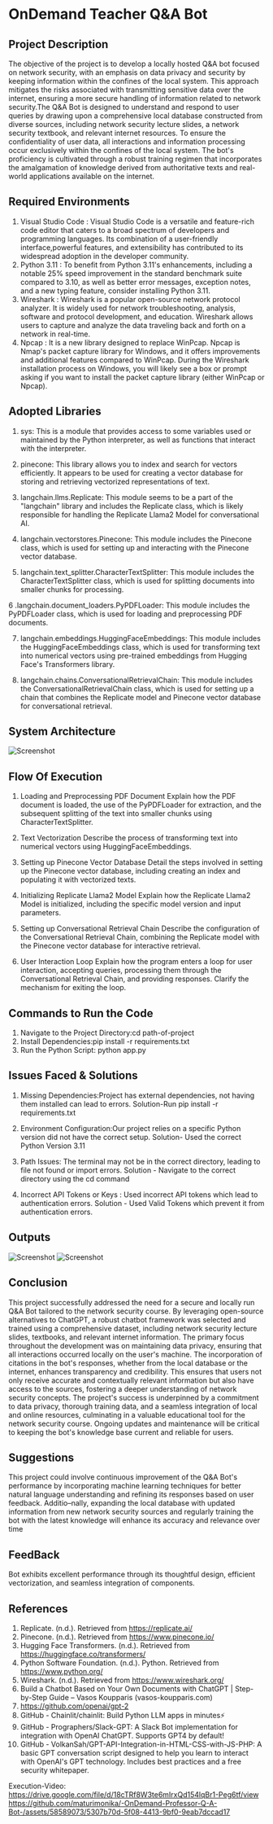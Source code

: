 
# OnDemand Teacher Q&A Bot
## Project Description
The objective of the project is to develop a locally hosted Q&A bot focused on network security, with an emphasis on data privacy and security by keeping information within the confines of the local system. This approach mitigates the risks associated with transmitting sensitive data over the internet, ensuring a more secure handling of information related to network security.The Q&A Bot is designed to understand and respond to user queries by drawing upon a comprehensive local database constructed from diverse sources, including network security lecture slides, a network security textbook, and relevant internet resources. To ensure the confidentiality of user data, all interactions and information processing occur exclusively within the confines of the local system. The bot's proficiency is cultivated through a robust training regimen that incorporates the amalgamation of knowledge derived from authoritative texts and real-world applications available on the internet.



## Required Environments
1. Visual Studio Code : Visual Studio Code is a versatile and feature-rich code editor that caters to a broad spectrum of developers and programming languages. Its combination of a user-friendly interface,powerful features, and extensibility has contributed to its widespread adoption in the developer community.
2. Python 3.11 : To benefit from Python 3.11's enhancements, including a notable 25% speed improvement in the standard benchmark suite compared to 3.10, as well as better error messages, exception notes, and a new typing feature, consider installing Python 3.11.
3. Wireshark : Wireshark is a popular open-source network protocol analyzer. It is widely used for network troubleshooting, analysis, software and protocol development, and education. Wireshark allows users to capture and analyze the data traveling back and forth on a network in real-time.
4. Npcap : It is a new library designed to replace WinPcap. Npcap is Nmap's packet capture library for Windows, and it offers improvements and additional features compared to WinPcap.
During the Wireshark installation process on Windows, you will likely see a box or prompt asking if you want to install the packet capture library (either WinPcap or Npcap).


## Adopted Libraries
1. sys: This is a module that provides access to some variables used or maintained by the Python interpreter, as well as functions that interact with the interpreter.

2. pinecone: This library allows you to index and search for vectors efficiently. It appears to be used for creating a vector database for storing and retrieving vectorized representations of text.

3. langchain.llms.Replicate: This module seems to be a part of the "langchain" library and includes the Replicate class, which is likely responsible for handling the Replicate Llama2 Model for conversational AI.

4. langchain.vectorstores.Pinecone: This module includes the Pinecone class, which is used for setting up and interacting with the Pinecone vector database.

5. langchain.text_splitter.CharacterTextSplitter: This module includes the CharacterTextSplitter class, which is used for splitting documents into smaller chunks for processing.

6 .langchain.document_loaders.PyPDFLoader: This module includes the PyPDFLoader class, which is used for loading and preprocessing PDF documents.

7. langchain.embeddings.HuggingFaceEmbeddings: This module includes the HuggingFaceEmbeddings class, which is used for transforming text into numerical vectors using pre-trained embeddings from Hugging Face's Transformers library.

8. langchain.chains.ConversationalRetrievalChain: This module includes the ConversationalRetrievalChain class, which is used for setting up a chain that combines the Replicate model and Pinecone vector database for conversational retrieval.

## System Architecture
![Screenshot](systemarchitecture.jpeg)

## Flow Of Execution
1. Loading and Preprocessing PDF Document
Explain how the PDF document is loaded, the use of the PyPDFLoader for extraction, and the subsequent splitting of the text into smaller chunks using CharacterTextSplitter.

2. Text Vectorization
Describe the process of transforming text into numerical vectors using HuggingFaceEmbeddings.

3. Setting up Pinecone Vector Database
Detail the steps involved in setting up the Pinecone vector database, including creating an index and populating it with vectorized texts.

4. Initializing Replicate Llama2 Model
Explain how the Replicate Llama2 Model is initialized, including the specific model version and input parameters.

5. Setting up Conversational Retrieval Chain
Describe the configuration of the Conversational Retrieval Chain, combining the Replicate model with the Pinecone vector database for interactive retrieval.

6. User Interaction Loop
Explain how the program enters a loop for user interaction, accepting queries, processing them through the Conversational Retrieval Chain, and providing responses. Clarify the mechanism for exiting the loop.
## Commands to Run the Code
1. Navigate to the Project Directory:cd path-of-project
2. Install Dependencies:pip install -r requirements.txt
3. Run the Python Script: python app.py 

## Issues Faced & Solutions
1. Missing Dependencies:Project has external dependencies, not having them installed can lead to errors.
Solution-Run pip install -r requirements.txt 

2. Environment Configuration:Our project relies on a specific Python version did not have the correct setup.
Solution- Used the correct Python Version 3.11

3. Path Issues: The terminal may not be in the correct directory, leading to file not found or import errors.
Solution - Navigate to the correct directory using the cd command

4. Incorrect API Tokens or Keys :  Used incorrect  API tokens which lead to authentication errors.
Solution - Used Valid Tokens which prevent it from authentication errors.


## Outputs

![Screenshot](output1.jpeg)
![Screenshot](output2.jpeg)

## Conclusion

This project successfully addressed the need for a secure and locally run Q&A Bot tailored to the network security course. By leveraging open-source alternatives to ChatGPT, a robust chatbot framework was selected and trained using a comprehensive dataset, including network security lecture slides, textbooks, and relevant internet information. The primary focus throughout the development was on maintaining data privacy, ensuring that all interactions occurred locally on the user's machine. The incorporation of citations in the bot's responses, whether from the local database or the internet, enhances transparency and credibility. This ensures that users not only receive accurate and contextually relevant information but also have access to the sources, fostering a deeper understanding of network security concepts. The project's success is underpinned by a commitment to data privacy, thorough training data, and a seamless integration of local and online resources, culminating in a valuable educational tool for the network security course. Ongoing updates and maintenance will be critical to keeping the bot's knowledge base current and reliable for users.

## Suggestions

This project could involve continuous improvement of the Q&A Bot's performance by incorporating machine learning techniques for better natural language understanding and refining its responses based on user feedback. Additio–nally, expanding the local database with updated information from new network security sources and regularly training the bot with the latest knowledge will enhance its accuracy and relevance over time

## FeedBack
Bot exhibits excellent performance through its thoughtful design, efficient vectorization, and seamless integration of components. 
## References
1. Replicate. (n.d.). Retrieved from https://replicate.ai/
2. Pinecone. (n.d.). Retrieved from https://www.pinecone.io/
3. Hugging Face Transformers. (n.d.). Retrieved from https://huggingface.co/transformers/
4. Python Software Foundation. (n.d.). Python. Retrieved from https://www.python.org/
5. Wireshark. (n.d.). Retrieved from https://www.wireshark.org/
6. Build a Chatbot Based on Your Own Documents with ChatGPT | Step-by-Step Guide – Vasos
Koupparis (vasos-koupparis.com)
7. https://github.com/openai/gpt-2
8. GitHub - Chainlit/chainlit: Build Python LLM apps in minutes⚡
9. GitHub - Prographers/Slack-GPT: A Slack Bot implementation for integration with
OpenAI ChatGPT. Supports GPT4 by default!
10. GitHub - VolkanSah/GPT-API-Integration-in-HTML-CSS-with-JS-PHP: A basic GPT
conversation script designed to help you learn to interact with OpenAI's GPT
technology. Includes best practices and a free security whitepaper.



Execution-Video: https://drive.google.com/file/d/18cTRf8W3te6mIrxQd154lqBr1-Peg6tf/view
https://github.com/maturimonika/-OnDemand-Professor-Q-A-Bot-/assets/58589073/5307b70d-5f08-4413-9bf0-9eab7dccad17

